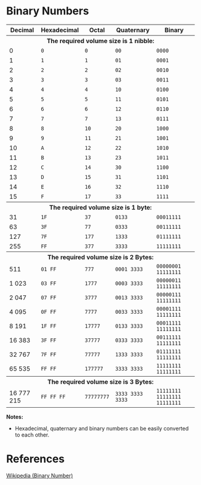<h1>Binary Numbers</h1>

<table>
<tr><th>Decimal<th>Hexadecimal<th>Octal<th>Quaternary<th>Binary
<tr><th colspan="5">The required volume size is 1 nibble:
<tr><td>0<td><code>0</code><td><code>0</code><td><code>00</code><td><code>0000</code>
<tr><td>1<td><code>1</code><td><code>1</code><td><code>01</code><td><code>0001</code>
<tr><td>2<td><code>2</code><td><code>2</code><td><code>02</code><td><code>0010</code>
<tr><td>3<td><code>3</code><td><code>3</code><td><code>03</code><td><code>0011</code>
<tr><td>4<td><code>4</code><td><code>4</code><td><code>10</code><td><code>0100</code>
<tr><td>5<td><code>5</code><td><code>5</code><td><code>11</code><td><code>0101</code>
<tr><td>6<td><code>6</code><td><code>6</code><td><code>12</code><td><code>0110</code>
<tr><td>7<td><code>7</code><td><code>7</code><td><code>13</code><td><code>0111</code>
<tr><td>8<td><code>8</code><td><code>10</code><td><code>20</code><td><code>1000</code>
<tr><td>9<td><code>9</code><td><code>11</code><td><code>21</code><td><code>1001</code>
<tr><td>10<td><code>A</code><td><code>12</code><td><code>22</code><td><code>1010</code>
<tr><td>11<td><code>B</code><td><code>13</code><td><code>23</code><td><code>1011</code>
<tr><td>12<td><code>C</code><td><code>14</code><td><code>30</code><td><code>1100</code>
<tr><td>13<td><code>D</code><td><code>15</code><td><code>31</code><td><code>1101</code>
<tr><td>14<td><code>E</code><td><code>16</code><td><code>32</code><td><code>1110</code>
<tr><td>15<td><code>F</code><td><code>17</code><td><code>33</code><td><code>1111</code>
<tr><th colspan="5">The required volume size is 1 byte:
<tr><td>31<td><code>1F</code><td><code>37</code><td><code>0133</code><td><code>00011111</code>
<tr><td>63<td><code>3F</code><td><code>77</code><td><code>0333</code><td><code>00111111</code>
<tr><td>127<td><code>7F</code><td><code>177</code><td><code>1333</code><td><code>01111111</code>
<tr><td>255<td><code>FF</code><td><code>377</code><td><code>3333</code><td><code>11111111</code>
<tr><th colspan="5">The required volume size is 2 Bytes:
<tr><td>511<td><code>01 FF</code><td><code>777</code><td><code>0001 3333</code><td><code>00000001 11111111</code>
<tr><td>1 023<td><code>03 FF</code><td><code>1777</code><td><code>0003 3333</code><td><code>00000011 11111111</code>
<tr><td>2 047<td><code>07 FF</code><td><code>3777</code><td><code>0013 3333</code><td><code>00000111 11111111</code>
<tr><td>4 095<td><code>0F FF</code><td><code>7777</code><td><code>0033 3333</code><td><code>00001111 11111111</code>
<tr><td>8 191<td><code>1F FF</code><td><code>17777</code><td><code>0133 3333</code><td><code>00011111 11111111</code>
<tr><td>16 383<td><code>3F FF</code><td><code>37777</code><td><code>0333 3333</code><td><code>00111111 11111111</code>
<tr><td>32 767<td><code>7F FF</code><td><code>77777</code><td><code>1333 3333</code><td><code>01111111 11111111</code>
<tr><td>65 535<td><code>FF FF</code><td><code>177777</code><td><code>3333 3333</code><td><code>11111111 11111111</code>
<tr><th colspan="5">The required volume size is 3 Bytes:
<tr><td>16 777 215<td><code>FF FF FF</code><td><code>77777777</code><td><code>3333 3333 3333</code><td><code>11111111 11111111 11111111</code>
</table>

<b>Notes:</b>
<ul>
<li>Hexadecimal, quaternary and binary numbers can be easily converted to each other.
</ul>

<h1>References</h1>

[Wikipedia (Binary Number)](https://en.wikipedia.org/wiki/Binary_number)
